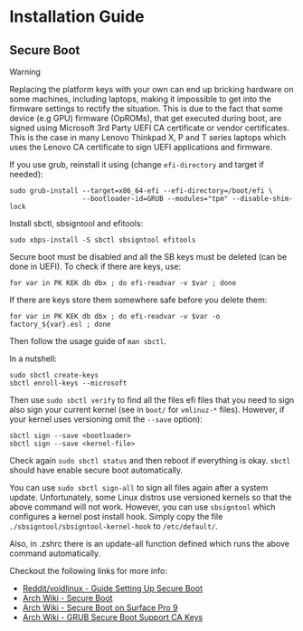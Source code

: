 # Installation Guide

## Secure Boot

> [!Warning]
> Replacing the platform keys with your own can end up bricking hardware on some
> machines, including laptops, making it impossible to get into the firmware
> settings to rectify the situation. This is due to the fact that some device
> (e.g GPU) firmware (OpROMs), that get executed during boot, are signed using
> Microsoft 3rd Party UEFI CA certificate or vendor certificates. This is the
> case in many Lenovo Thinkpad X, P and T series laptops which uses the Lenovo
> CA certificate to sign UEFI applications and firmware.

If you use grub, reinstall it using (change `efi-directory` and target if needed):

```shell
sudo grub-install --target=x86_64-efi --efi-directory=/boot/efi \
                  --bootloader-id=GRUB --modules="tpm" --disable-shim-lock
```

Install sbctl, sbsigntool and efitools:

```shell
sudo xbps-install -S sbctl sbsigntool efitools
```

Secure boot must be disabled and all the SB keys must be deleted (can be done in
UEFI). To check if there are keys, use:

```shell
for var in PK KEK db dbx ; do efi-readvar -v $var ; done
```

If there are keys store them somewhere safe before you delete them:

```shell
for var in PK KEK db dbx ; do efi-readvar -v $var -o factory_${var}.esl ; done
```

Then follow the usage guide of `man sbctl`.

In a nutshell:

```shell
sudo sbctl create-keys
sbctl enroll-keys --microsoft
```

Then use `sudo sbctl verify` to find all the files efi files that you need to
sign also sign your current kernel (see in `boot/` for `vmlinuz-*` files).
However, if your kernel uses versioning omit the `--save` option):

```shell
sbctl sign --save <bootloader>
sbctl sign --save <kernel-file>
```

Check again `sudo sbctl status` and then reboot if everything is okay. `sbctl`
should have enable secure boot automatically.

You can use `sudo sbctl sign-all` to sign all files again after a system update.
Unfortunately, some Linux distros use versioned kernels so that the above
command will not work. However, you can use `sbsigntool` which configures a
kernel post install hook. Simply copy the file
`./sbsigntool/sbsigntool-kernel-hook` to `/etc/default/`.

Also, in .zshrc there is an update-all function defined which runs the above
command automatically.

Checkout the following links for more info:

- [Reddit/voidlinux - Guide Setting Up Secure Boot](https://www.reddit.com/r/voidlinux/comments/182m6k0/guide_setting_up_secure_boot/)
- [Arch Wiki - Secure Boot](https://wiki.archlinux.org/title/Unified_Extensible_Firmware_Interface/Secure_Boot#Implementing_Secure_Boot)
- [Arch Wiki - Secure Boot on Surface Pro 9](https://wiki.archlinux.org/title/Microsoft_Surface_Pro_9#Secure_Boot)
- [Arch Wiki - GRUB Secure Boot Support CA Keys](https://wiki.archlinux.org/title/GRUB#Secure_Boot_support)
